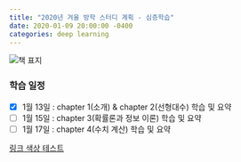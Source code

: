 ```yaml
---
title: "2020년 겨울 방학 스터디 계획 - 심층학습"
date: 2020-01-09 20:00:00 -0400
categories: deep learning
---
```


![책 표지](http://image.yes24.com/Goods/65576412/800x0)

### 학습 일정
- [x] 1월 13일 : chapter 1(소개) & chapter 2(선형대수) 학습 및 요약 
- [ ] 1월 15일 : chapter 3(확률론과 정보 이론) 학습 및 요약
- [ ] 1월 17일 : chapter 4(수치 계산) 학습 및 요약

[링크 색상 테스트](https://sass-lang.com/guide)
